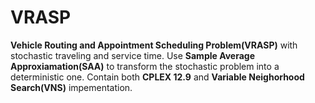 # VRASP
**Vehicle Routing and Appointment Scheduling Problem(VRASP)** with stochastic traveling and service time. 
Use **Sample Average Approxiamation(SAA)** to transform the stochastic problem into a deterministic one.
Contain both **CPLEX 12.9** and **Variable Neighorhood Search(VNS)** impementation.
